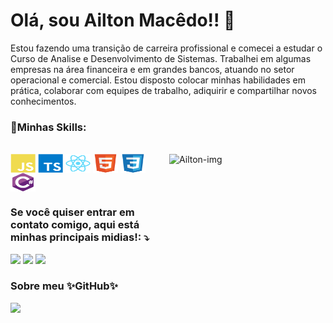 #  Olá, sou Ailton Macêdo!! 👋

Estou fazendo uma transição de carreira profissional e comecei a estudar o Curso de Analise e Desenvolvimento de Sistemas. Trabalhei em algumas empresas na área financeira e em grandes bancos, atuando no setor operacional e comercial. Estou disposto colocar minhas habilidades em prática, colaborar com equipes de trabalho, 
adiquirir e compartilhar novos conhecimentos.

###  🚀Minhas Skills:    
 </div>
 
<div style="display: inline_block"><br>
  <img align="right" alt="Ailton-img" height="250" width="250"src="https://cdn.discordapp.com/attachments/777657638460325918/978502580202242108/dev-carreira.jpg">
  <img align="center" alt="Ailton-Js" height="30" width="40" src="https://raw.githubusercontent.com/devicons/devicon/master/icons/javascript/javascript-plain.svg">
  <img align="center" alt="Ailton-Ts" height="30" width="40" src="https://raw.githubusercontent.com/devicons/devicon/master/icons/typescript/typescript-plain.svg">
  <img align="center" alt="Ailton-React" height="30" width="40" src="https://raw.githubusercontent.com/devicons/devicon/master/icons/react/react-original.svg">
  <img align="center" alt="Ailton-HTML" height="30" width="40" src="https://raw.githubusercontent.com/devicons/devicon/master/icons/html5/html5-original.svg">
  <img align="center" alt="Ailton-CSS" height="30" width="40" src="https://raw.githubusercontent.com/devicons/devicon/master/icons/css3/css3-original.svg">
  <img align="center" alt="Ailton-Csharp" height="30" width="40" src="https://raw.githubusercontent.com/devicons/devicon/master/icons/csharp/csharp-original.svg">
  
</div>

### Se você quiser entrar em contato comigo, aqui está minhas principais midias!: ⤵️  
<div> 
  <a href="https://instagram.com/ailtonbsb" target="_blank"><img src="https://img.shields.io/badge/-Instagram-%23E4405F?style=for-the-badge&logo=instagram&logoColor=white" target="_blank"></a>
  <a href ="mailto:ailtonbsb@gmail.com"><img src="https://img.shields.io/badge/-Gmail-%23333?style=for-the-badge&logo=gmail&logoColor=white" target="_blank"></a>
  <a href="https://www.linkedin.com/in/ailton-macedo-72563b9a" target="_blank"><img src="https://img.shields.io/badge/-LinkedIn-%230077B5?style=for-the-badge&logo=linkedin&logoColor=white" target="_blank"></a> 
 
### Sobre meu ✨GitHub✨
</div>
  
  <div align="left">
  <a href="https://github.com/Ailtonbsb">
  <img height="180em" src="https://github-readme-stats.vercel.app/api?username=Ailtonbsb&show_icons=true&theme=dark&include_all_commits=true&count_private=true"/>

</div>
  

